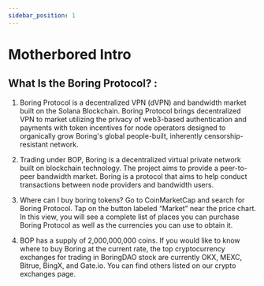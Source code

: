 ```yaml
---
sidebar_position: 1
---
```


# Motherbored Intro


## What Is the Boring Protocol? :

1. Boring Protocol is a decentralized VPN (dVPN) and bandwidth market built on the Solana Blockchain. Boring Protocol brings decentralized VPN to market utilizing the privacy of web3-based authentication and payments with token incentives for node operators designed to organically grow Boring's global people-built, inherently censorship-resistant network.
 
2. Trading under BOP, Boring is a decentralized virtual private network built on blockchain technology. The project aims to provide a peer-to-peer bandwidth market. Boring is a protocol that aims to help conduct transactions between node providers and bandwidth users.

3. Where can I buy boring tokens?
Go to CoinMarketCap and search for Boring Protocol. Tap on the button labeled “Market” near the price chart. In this view, you will see a complete list of places you can purchase Boring Protocol as well as the currencies you can use to obtain it.
4. BOP has a supply of 2,000,000,000 coins. If you would like to know where to buy Boring at the current rate, the top cryptocurrency exchanges for trading in BoringDAO stock are currently OKX, MEXC, Bitrue, BingX, and Gate.io. You can find others listed on our crypto exchanges page.
